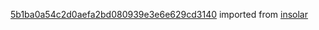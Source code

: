 [5b1ba0a54c2d0aefa2bd080939e3e6e629cd3140](https://github.com/insolar/insolar/commit/5b1ba0a54c2d0aefa2bd080939e3e6e629cd3140) imported from [insolar](https://github.com/insolar/insolar)
